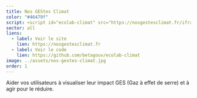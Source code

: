 ```yaml
---
title: Nos GEStes Climat
color: "#46479f"
script: <script id="ecolab-climat" src="https://nosgestesclimat.fr/iframe.js"></script>
sector: all
liens:
  - label: Voir le site
    lien: https://nosgestesclimat.fr
  - label: Voir le code
    lien: https://github.com/betagouv/ecolab-climat
image: ../assets/nos-gestes-climat.jpg
order: 1
---
```


Aider vos utilisateurs à visualiser leur impact GES (Gaz à effet de serre) et à agir pour le réduire.
